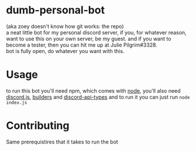 # dumb-personal-bot  
(aka zoey doesn't know how git works: the repo)  
a neat little bot for my personal discord server, if you, for whatever reason, want to use this on your own server, be my guest. 
and if you want to become a tester, then you can hit me up at Julie Pilgrim#3328.  
bot is fully open, do whatever you want with this. 
# Usage
to run this bot you'll need npm, which comes with [node](https://nodejs.org/en/download/), you'll also need [discord.js](https://github.com/discordjs/discord.js), [builders](https://github.com/discordjs/builders) and [discord-api-types](https://github.com/discordjs/discord-api-types) and to run it you can just run `node index.js`  
# Contributing  
Same prerequistires that it takes to run the bot
